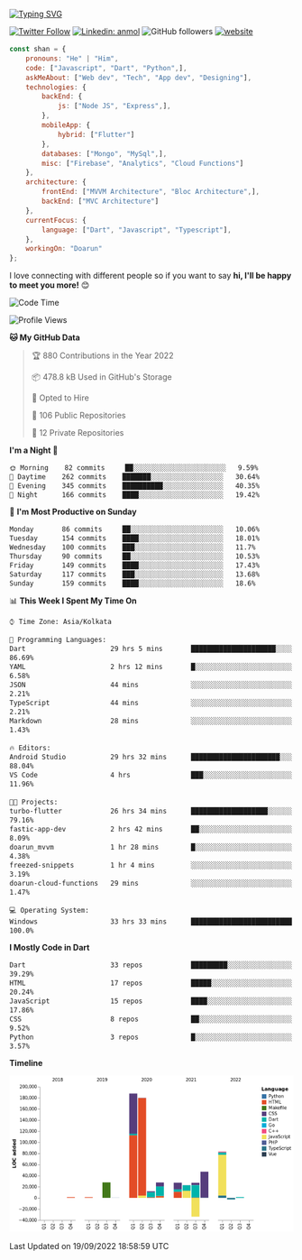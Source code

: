 [![Typing SVG](https://readme-typing-svg.herokuapp.com?lines=Hey%2C+I'm+Shan;I+am+a+Full+Stack+Developer)](https://git.io/typing-svg)

<!-- <img align='right' src="https://media.giphy.com/media/M9gbBd9nbDrOTu1Mqx/giphy.gif" width="230"> -->

[![Twitter Follow](https://img.shields.io/twitter/follow/shan__shaji?style=flat)](https://twitter.com/intent/follow?screen_name=shan__shaji)
[![Linkedin: anmol](https://img.shields.io/badge/shan-shaji?style=flat-square&logo=Linkedin&logoColor=white&link=https://www.linkedin.com/in/shan-shaji/)](https://www.linkedin.com/in/shan-shaji/)
![GitHub followers](https://img.shields.io/github/followers/shan-shaji?label=Follow&style=social)
[![website](https://img.shields.io/badge/Website-46a2f1.svg?&style=flat-square&logo=Google-Chrome&logoColor=white&link=http://shan-shaji.github.io/)](http://shan-shaji.github.io/)




```javascript
const shan = {
    pronouns: "He" | "Him",
    code: ["Javascript", "Dart", "Python",],
    askMeAbout: ["Web dev", "Tech", "App dev", "Designing"],
    technologies: {
        backEnd: {
            js: ["Node JS", "Express",],
        },
        mobileApp: {
            hybrid: ["Flutter"]
        },
        databases: ["Mongo", "MySql",],
        misc: ["Firebase", "Analytics", "Cloud Functions"]
    },
    architecture: {
        frontEnd: ["MVVM Architecture", "Bloc Architecture",],
        backEnd: ["MVC Architecture"]
    },
    currentFocus: {
        language: ["Dart", "Javascript", "Typescript"],
    },
    workingOn: "Doarun"
};
```

I love connecting with different people</b> so if you want to say <b>hi, I'll be happy to meet you more!</b> 😊</em>


<!--START_SECTION:waka-->
![Code Time](http://img.shields.io/badge/Code%20Time-940%20hrs%202%20mins-blue)

![Profile Views](http://img.shields.io/badge/Profile%20Views-3-blue)

**🐱 My GitHub Data** 

> 🏆 880 Contributions in the Year 2022
 > 
> 📦 478.8 kB Used in GitHub's Storage 
 > 
> 💼 Opted to Hire
 > 
> 📜 106 Public Repositories 
 > 
> 🔑 12 Private Repositories  
 > 
**I'm a Night 🦉** 

```text
🌞 Morning    82 commits     ██░░░░░░░░░░░░░░░░░░░░░░░   9.59% 
🌆 Daytime    262 commits    ███████░░░░░░░░░░░░░░░░░░   30.64% 
🌃 Evening    345 commits    ██████████░░░░░░░░░░░░░░░   40.35% 
🌙 Night      166 commits    ████░░░░░░░░░░░░░░░░░░░░░   19.42%

```
📅 **I'm Most Productive on Sunday** 

```text
Monday       86 commits     ██░░░░░░░░░░░░░░░░░░░░░░░   10.06% 
Tuesday      154 commits    ████░░░░░░░░░░░░░░░░░░░░░   18.01% 
Wednesday    100 commits    ███░░░░░░░░░░░░░░░░░░░░░░   11.7% 
Thursday     90 commits     ██░░░░░░░░░░░░░░░░░░░░░░░   10.53% 
Friday       149 commits    ████░░░░░░░░░░░░░░░░░░░░░   17.43% 
Saturday     117 commits    ███░░░░░░░░░░░░░░░░░░░░░░   13.68% 
Sunday       159 commits    ████░░░░░░░░░░░░░░░░░░░░░   18.6%

```


📊 **This Week I Spent My Time On** 

```text
⌚︎ Time Zone: Asia/Kolkata

💬 Programming Languages: 
Dart                     29 hrs 5 mins       █████████████████████░░░░   86.69% 
YAML                     2 hrs 12 mins       █░░░░░░░░░░░░░░░░░░░░░░░░   6.58% 
JSON                     44 mins             ░░░░░░░░░░░░░░░░░░░░░░░░░   2.21% 
TypeScript               44 mins             ░░░░░░░░░░░░░░░░░░░░░░░░░   2.21% 
Markdown                 28 mins             ░░░░░░░░░░░░░░░░░░░░░░░░░   1.43%

🔥 Editors: 
Android Studio           29 hrs 32 mins      ██████████████████████░░░   88.04% 
VS Code                  4 hrs               ███░░░░░░░░░░░░░░░░░░░░░░   11.96%

🐱‍💻 Projects: 
turbo-flutter            26 hrs 34 mins      ███████████████████░░░░░░   79.16% 
fastic-app-dev           2 hrs 42 mins       ██░░░░░░░░░░░░░░░░░░░░░░░   8.09% 
doarun_mvvm              1 hr 28 mins        █░░░░░░░░░░░░░░░░░░░░░░░░   4.38% 
freezed-snippets         1 hr 4 mins         ░░░░░░░░░░░░░░░░░░░░░░░░░   3.19% 
doarun-cloud-functions   29 mins             ░░░░░░░░░░░░░░░░░░░░░░░░░   1.47%

💻 Operating System: 
Windows                  33 hrs 33 mins      █████████████████████████   100.0%

```

**I Mostly Code in Dart** 

```text
Dart                     33 repos            █████████░░░░░░░░░░░░░░░░   39.29% 
HTML                     17 repos            █████░░░░░░░░░░░░░░░░░░░░   20.24% 
JavaScript               15 repos            ████░░░░░░░░░░░░░░░░░░░░░   17.86% 
CSS                      8 repos             ██░░░░░░░░░░░░░░░░░░░░░░░   9.52% 
Python                   3 repos             █░░░░░░░░░░░░░░░░░░░░░░░░   3.57%

```


**Timeline**

![Chart not found](https://raw.githubusercontent.com/shan-shaji/shan-shaji/master/charts/bar_graph.png) 


 Last Updated on 19/09/2022 18:58:59 UTC
<!--END_SECTION:waka-->


